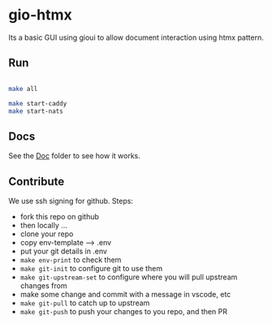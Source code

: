 # gio-htmx

Its a basic GUI using gioui to allow document interaction using htmx pattern.

## Run

```sh

make all

make start-caddy
make start-nats

```

## Docs

See the [Doc](doc/README.md) folder to see how it works.

## Contribute

We use ssh signing for github. Steps:

- fork this repo on github
- then locally ...
- clone your repo
- copy env-template --> .env
- put your git details in .env
- ```make env-print``` to check them
- ```make git-init``` to configure git to use them
- ```make git-upstream-set``` to configure where you will pull upstream changes from
- make some change and commit with a message in vscode, etc
- ```make git-pull``` to catch up to upstream
- ```make git-push``` to push your changes to you repo, and then PR

